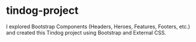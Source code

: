 # tindog-project
I explored Bootstrap Components (Headers, Heroes, Features, Footers, etc.) and created this Tindog project using Bootstrap and External CSS.
